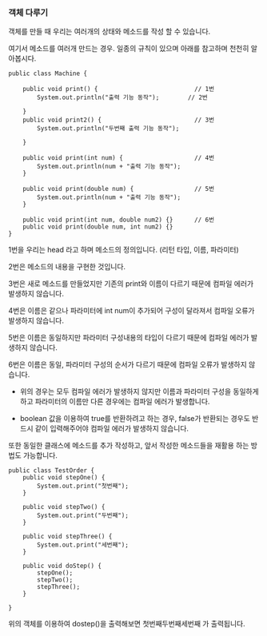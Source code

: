 


### 객체 다루기


객체를 만들 때 우리는 여러개의 상태와 메소드를 작성 할 수 있습니다.

여기서 메소드를 여러개 만드는 경우. 일종의 규칙이 있으며 아래를 참고하며 천천히 알아봅시다.


```
public class Machine {
	
	public void print() {	                        // 1번
		System.out.println("출력 기능 동작");        // 2번
		
	}	
	public void print2() {						    // 3번
		System.out.println("두번째 출력 기능 동작");
		
	}
	
	public void print(int num) {			       	// 4번
		System.out.println(num + "출력 기능 동작");
	}
	
	public void print(double num) {			      	// 5번
		System.out.println(num + "출력 기능 동작");
	}
	
	public void print(int num, double num2) {}	    // 6번
	public void print(double num, int num2) {}
}

```

1번을 우리는 head 라고 하며 메소드의 정의입니다.
(리턴 타입, 이름, 파라미터)

2번은 메소드의 내용을 구현한 것입니다.

3번은 새로 메소드를 만들었지만 기존의 print와 이름이 다르기 때문에 컴파일 에러가 발생하지 않습니다.

4번은 이름은 같으나 파라미터에 int num이 추가되어 구성이 달라져서 컴파일 오류가 발생하지 않습니다.

5번은 이름은 동일하지만 파라미터 구성내용의 타입이 다르기 때문에 컴파일 에러가 발생하지 않습니다.

6번은 이름은 동일, 파라미터 구성의 순서가 다르기 때문에 컴파일 오류가 발생하지 않습니다.


* 위의 경우는 모두 컴파일 에러가 발생하지 않지만 이름과 파라미터 구성을 동일하게하고 파라미터의 이름만 다른 경우에는 컴파일 에러가 발생합니다.

* boolean 값을 이용하여 true를 반환하려고 하는 경우, false가 반환되는 경우도 반드시 같이 입력해주어야 컴파일 에러가 발생하지 않습니다.


또한 동일한 클래스에 메소드를 추가 작성하고, 앞서 작성한 메소드들을 재활용 하는 방법도 가능합니다.



```
public class TestOrder {
	public void stepOne() {
		System.out.print("첫번째");
	}
	
	public void stepTwo() {
		System.out.print("두번째");
	}
	
	public void stepThree() {
		System.out.print("세번째");
	}
	
	public void doStep() {
		stepOne();
		stepTwo();			
		stepThree();			
	}
	
}
```

위의 객체를 이용하여 dostep()을 출력해보면
첫번째두번째세번째  가 출력됩니다.